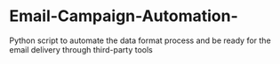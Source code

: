 # Email-Campaign-Automation-
Python script to automate the data format process and be ready for the email delivery through third-party tools
